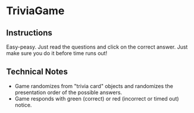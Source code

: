 # TriviaGame

## Instructions
Easy-peasy.  Just read the questions and click on the correct answer.  Just make sure you do it before time runs out!

## Technical Notes
* Game randomizes from "trivia card" objects and randomizes the presentation order of the possible answers.
* Game responds with green (correct) or red (incorrect or timed out) notice.